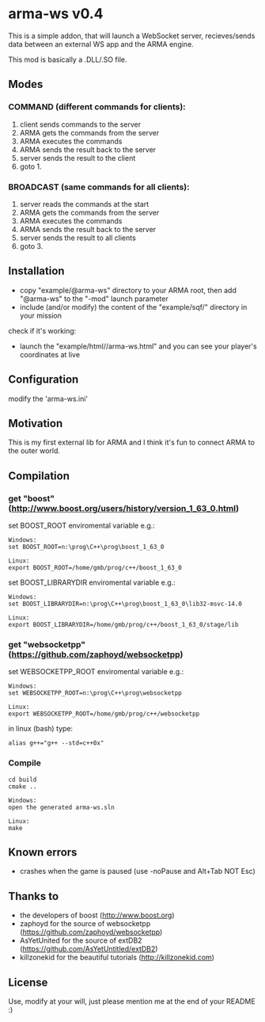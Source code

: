 # arma-ws v0.4

This is a simple addon, that will launch a WebSocket server, recieves/sends data between an external WS app and the ARMA engine.

This mod is basically a .DLL/.SO file.

## Modes

### COMMAND (different commands for clients):
1.  client sends commands to the server
2.  ARMA gets the commands from the server
3.  ARMA executes the commands
4.  ARMA sends the result back to the server
5.  server sends the result to the client
6.  goto 1.

### BROADCAST (same commands for all clients):
1.  server reads the commands at the start
2.  ARMA gets the commands from the server
3.  ARMA executes the commands
4.  ARMA sends the result back to the server
5.  server sends the result to all clients
6.  goto 3.

## Installation

- copy "example/@arma-ws" directory to your ARMA root, then add "@arma-ws" to the "-mod" launch parameter
- include (and/or modify) the content of the "example/sqf/<mode>" directory in your mission

check if it's working:
- launch the "example/html/<mode>/arma-ws.html" and you can see your player's coordinates at live

## Configuration

modify the 'arma-ws.ini'

## Motivation

This is my first external lib for ARMA and I think it's fun to connect ARMA to the outer world.

## Compilation

### get "boost" (http://www.boost.org/users/history/version_1_63_0.html)

set BOOST_ROOT enviromental variable
e.g.:
```
Windows:
set BOOST_ROOT=n:\prog\C++\prog\boost_1_63_0

Linux:
export BOOST_ROOT=/home/gmb/prog/c++/boost_1_63_0
```
set BOOST_LIBRARYDIR enviromental variable
e.g.:
```
Windows:
set BOOST_LIBRARYDIR=n:\prog\C++\prog\boost_1_63_0\lib32-msvc-14.0

Linux:
export BOOST_LIBRARYDIR=/home/gmb/prog/c++/boost_1_63_0/stage/lib
```

### get "websocketpp" (https://github.com/zaphoyd/websocketpp)

set WEBSOCKETPP_ROOT enviromental variable
e.g.:
```
Windows:
set WEBSOCKETPP_ROOT=n:\prog\C++\prog\websocketpp

Linux:
export WEBSOCKETPP_ROOT=/home/gmb/prog/c++/websocketpp
```

in linux (bash) type:
```
alias g++="g++ --std=c++0x"
```

### Compile
```
cd build
cmake ..

Windows:
open the generated arma-ws.sln

Linux:
make
```

## Known errors

- crashes when the game is paused (use -noPause and Alt+Tab NOT Esc)

## Thanks to

- the developers of boost (http://www.boost.org)
- zaphoyd for the source of websocketpp (https://github.com/zaphoyd/websocketpp)
- AsYetUnited for the source of extDB2 (https://github.com/AsYetUntitled/extDB2)
- killzonekid for the beautiful tutorials (http://killzonekid.com)

## License

Use, modify at your will, just please mention me at the end of your README :)
